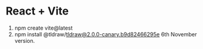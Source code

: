 # React + Vite

1. npm create vite@latest
2. npm install @tldraw/tldraw@2.0.0-canary.b9d82466295e
6th November version.

